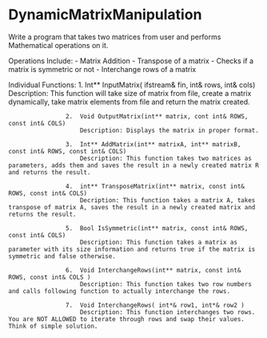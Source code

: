 # DynamicMatrixManipulation

Write a program that takes two matrices from user and performs Mathematical operations on it.

Operations Include:
                  -	Matrix Addition
                  -	Transpose of a matrix
                  -	Checks if a matrix is symmetric or not
                  -	Interchange rows of a matrix


Individual Functions:
                    1.	Int** InputMatrix( ifstream& fin, int& rows, int& cols)
                        Description: This function will take size of matrix from file, create a matrix dynamically, take matrix elements from file and return the matrix created.

                    2.	Void OutputMatrix(int** matrix, cont int& ROWS, const int& COLS)
                        Description: Displays the matrix in proper format. 

                    3.	Int** AddMatrix(int** matrixA, int** matrixB, const int& ROWS, const int& COLS)
                        Description: This function takes two matrices as parameters, adds them and saves the result in a newly created matrix R and returns the result. 

                    4.	int** TransposeMatrix(int** matrix, const int& ROWS, const int& COLS)
                        Decription: This function takes a matrix A, takes transpose of matrix A, saves the result in a newly created matrix and returns the result. 
                        
                    5.	Bool IsSymmetric(int** matrix, const int& ROWS, const int& COLS)
                        Description: This function takes a matrix as parameter with its size information and returns true if the matrix is symmetric and false otherwise.
                        
                    6.	Void InterchangeRows(int** matrix, const int& ROWS, const int& COLS )
                        Description: This function takes two row numbers and calls following function to actually interchange the rows. 
                        
                    7.	Void InterchangeRows( int*& row1, int*& row2 )
                        Description: This function interchanges two rows. You are NOT ALLOWED to iterate through rows and swap their values. Think of simple solution. 

